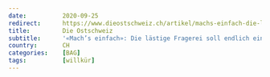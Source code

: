```yaml
---
date:          2020-09-25
redirect:      https://www.dieostschweiz.ch/artikel/machs-einfach-die-laestige-fragerei-soll-endlich-ein-ende-haben-WoPXRjq
title:         Die Ostschweiz
subtitle:      '«Mach’s einfach»: Die lästige Fragerei soll endlich ein Ende haben'
country:       CH
categories:    [BAG]
tags:          [willkür]
---
```

